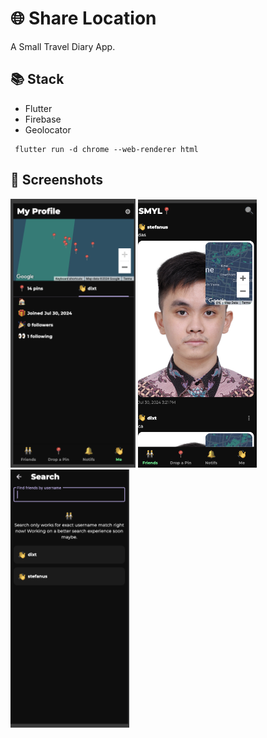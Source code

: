 # 🌐 Share Location

A Small Travel Diary App.

## 📚 Stack

- Flutter
- Firebase
- Geolocator

```
 flutter run -d chrome --web-renderer html
```

## 📱 Screenshots

<img src="assets/app_ss1.png" alt="drawing" style="width:200px;"/>
<img src="assets/app_ss2.png" alt="drawing" style="width:190px;"/>
<img src="assets/app_ss3.png" alt="drawing" style="width:190px;"/>
